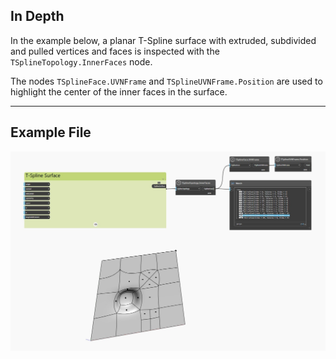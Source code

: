 ## In Depth
In the example below, a planar T-Spline surface with extruded, subdivided and pulled vertices and faces is inspected with the `TSplineTopology.InnerFaces` node.

The nodes `TSplineFace.UVNFrame` and `TSplineUVNFrame.Position` are used to highlight the center of the inner faces in the surface.
___
## Example File

![TSplineTopology.InnerFaces](./Autodesk.DesignScript.Geometry.TSpline.TSplineTopology.InnerFaces_img.jpg)